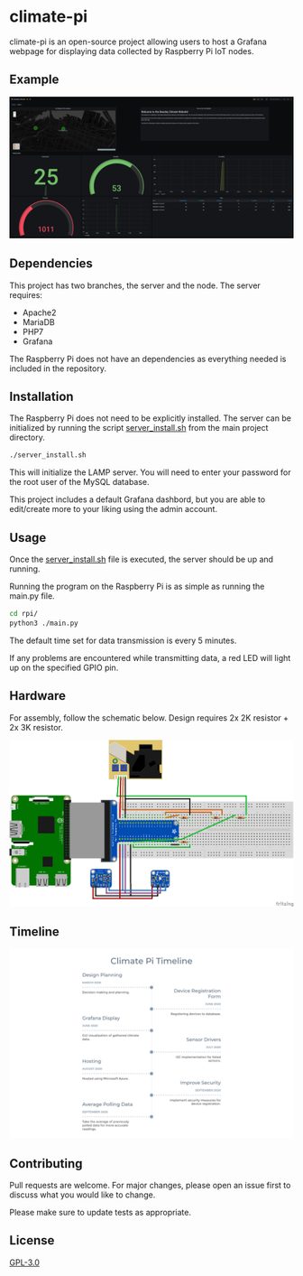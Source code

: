 # climate-pi

climate-pi is an open-source project allowing users to host a Grafana webpage for displaying data collected by Raspberry Pi IoT nodes.

## Example

![](example.png)

## Dependencies

This project has two branches, the server and the node. The server requires:

* Apache2
* MariaDB
* PHP7
* Grafana

The Raspberry Pi does not have an dependencies as everything needed is included in the repository.

## Installation

The Raspberry Pi does not need to be explicitly installed.
The server can be initialized by running the script [server_install.sh](https://github.com/Beasley-Neighbourhood-Association/climate-pi/blob/master/server_install.sh) from the main project directory.

```bash
./server_install.sh
```

This will initialize the LAMP server. You will need to enter your password for the root user of the MySQL database.

This project includes a default Grafana dashbord, but you are able to edit/create more to your liking using the admin account.

## Usage

Once the [server_install.sh](https://github.com/Beasley-Neighbourhood-Association/climate-pi/blob/master/server_install.sh) file is executed, the server should be up and running.

Running the program on the Raspberry Pi is as simple as running the main.py file.

```bash
cd rpi/
python3 ./main.py
```

The default time set for data transmission is every 5 minutes.

If any problems are encountered while transmitting data, a red LED will light up on the specified GPIO pin.

## Hardware

For assembly, follow the schematic below. Design requires 2x 2K resistor + 2x 3K resistor.

![Schematic](https://github.com/Beasley-Neighbourhood-Association/climate-pi/blob/master/Design/climatepi_bb.png)

## Timeline

![Timeline](https://github.com/Beasley-Neighbourhood-Association/climate-pi/blob/master/Design/download.png)

## Contributing

Pull requests are welcome. For major changes, please open an issue first to discuss what you would like to change.

Please make sure to update tests as appropriate.

## License

[GPL-3.0](https://www.gnu.org/licenses/)
